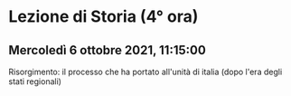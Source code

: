 #  Lezione di Storia (4° ora)
## Mercoledì 6 ottobre 2021, 11:15:00

Risorgimento: il processo che ha portato all'unità di italia (dopo l'era degli stati regionali)

<!--stackedit_data:
eyJoaXN0b3J5IjpbLTExMzM3MjAyNThdfQ==
-->